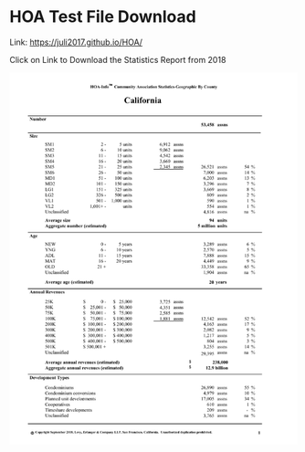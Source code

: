 # HOA Test File Download

Link:  https://juli2017.github.io/HOA/


Click on Link to Download the Statistics Report from 2018
 


<a href="files/rptStatistics_2018.pdf" download>
  <img src="files/rptStatistics_2018.pdf" alt="Statistics Report">
</a>
